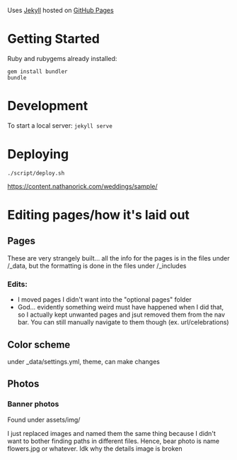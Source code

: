 Uses [Jekyll](https://jekyllrb.com/) hosted on [GitHub Pages](https://pages.github.com/)

# Getting Started

Ruby and rubygems already installed:

    gem install bundler
    bundle

# Development 

To start a local server: `jekyll serve`

# Deploying

    ./script/deploy.sh

https://content.nathanorick.com/weddings/sample/

# Editing pages/how it's laid out
## Pages
These are very strangely built... all the info for the pages is in the files under /_data, but the formatting is done in the files under /_includes 

### Edits:
- I moved pages I didn't want into the "optional pages" folder
- God... evidently something weird must have happened when I did that, so I actually kept unwanted pages and jsut removed them from the nav bar. You can still manually navigate to them though (ex. url/celebrations)

## Color scheme
under _data/settings.yml, theme, can make changes

## Photos
### Banner photos
Found under assets/img/

I just replaced images and named them the same thing because I didn't want to bother finding paths in different files. Hence, bear photo is name flowers.jpg or whatever. Idk why the details image is broken